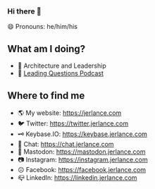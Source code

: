 ### Hi there 👋

<!--
**jklance/jklance** is a ✨ _special_ ✨ repository because its `README.md` (this file) appears on your GitHub profile.

Here are some ideas to get you started:

- 🔭 I’m currently working on ...
- 🌱 I’m currently learning ...
- 👯 I’m looking to collaborate on ...
- 🤔 I’m looking for help with ...
- 💬 Ask me about ...
- 📫 How to reach me: ...
- 😄 Pronouns: ...
- ⚡ Fun fact: ...
-->

😄 Pronouns: he/him/his
## What am I doing?
- 💼 Architecture and Leadership
- 🎤 [Leading Questions Podcast](https://leadingquestionspodcast.com)

## Where to find me
- 🌎 My website: https://jerlance.com
- 🐦 Twitter: https://twitter.jerlance.com
- 🗝️ Keybase.IO: https://keybase.jerlance.com
- 💬 Chat: https://chat.jerlance.com
- 🐘 Mastodon: https://mastodon.jerlance.com
- 📷 Instagram: https://instagram.jerlance.com
- ☹️ Facebook: https://facebook.jerlance.com
- 📪 LinkedIn: https://linkedin.jerlance.com
